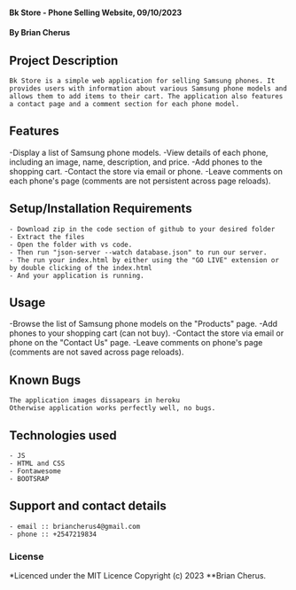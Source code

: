 #### Bk Store - Phone Selling Website, 09/10/2023
#### **By Brian Cherus**
## Project Description
    Bk Store is a simple web application for selling Samsung phones. It provides users with information about various Samsung phone models and allows them to add items to their cart. The application also features a contact page and a comment section for each phone model.
## Features
  -Display a list of Samsung phone models.
  -View details of each phone, including an image, name, description, and price.
  -Add phones to the shopping cart.
  -Contact the store via email or phone.
  -Leave comments on each phone's page (comments are not persistent across page reloads).
## Setup/Installation Requirements
    - Download zip in the code section of github to your desired folder
    - Extract the files
    - Open the folder with vs code.
    - Then run "json-server --watch database.json" to run our server.
    - The run your index.html by either using the "GO LIVE" extension or by double clicking of the index.html
    - And your application is running.
       
## Usage
  -Browse the list of Samsung phone models on the "Products" page.
  -Add phones to your shopping cart (can not buy).
  -Contact the store via email or phone on the "Contact Us" page.
  -Leave comments on phone's page (comments are not saved across page reloads).  


## Known Bugs
    The application images dissapears in heroku
    Otherwise application works perfectly well, no bugs.

## Technologies used
    - JS
    - HTML and CSS
    - Fontawesome
    - BOOTSRAP

## Support and contact details
    - email :: briancherus4@gmail.com
    - phone :: +2547219834

### License
*Licenced under the MIT Licence
Copyright (c) 2023 **Brian Cherus.
